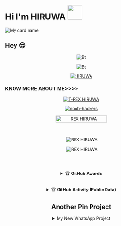 # Hi I'm HIRUWA&nbsp;<a href="Hey"><img src="https://raw.githubusercontent.com/TOXIC-DEVIL/TOXIC-DEVIL/TOXIC-DEVIL-OFFICIAL/media/Hi.gif" width="48px"></a>

![My card name](https://cardivo.vercel.app/api?name=REX%20-%20HIRUWA&description=Hi,%20Welcome%20To%20My%20Profile%20❤&image=https://telegra.ph/file/7ece7f8c7d07817265df7.jpg&s=10?v=4&backgroundColor=%23ecf0f1&pattern=leaf&colorPattern=%23eaeaea)

## Hey 😎
<p align="center"><img src="https://user-images.githubusercontent.com/49580304/110319833-47367180-7fc4-11eb-87a7-392509eca9d7.gif" alt="Bt">

<p align="center"><img src="https://user-images.githubusercontent.com/49580304/110318584-81067880-7fc2-11eb-8391-152d308e7f2b.gif" alt="Bt">

<p align="center"><a href="https://rebrand.ly/noobhacktube"><img title="HIRUWA" src="https://user-images.githubusercontent.com/49580304/117566137-7a83a280-b0d2-11eb-8153-91e45df98ca8.gif"></a>
</p>
  
### KNOW MORE ABOUT ME>>>>
<p align="center"><a href="https://github.com/Dark-Knight-Hiruwa"><img title="T-REX HIRUWA" src="https://github-readme-stats.vercel.app/api?username=Dark-Knight-Hiruwa&show_icons=true&include_all_commits=true&theme=chartreuse-dark&cache_seconds=3200"></a>
</p>


<p align="center">
<a href="https://github.com/noob-hackers"><img title="noob-hackers" src="https://github-readme-stats.vercel.app/api/top-langs/?username=Noob-hackers&layout=compact"></a>
</p>


<p align="center"> <a href="REX HIRUWA"><img width="170px" height="24" src="https://komarev.com/ghpvc/?username=Dark-Knight-Hiruwa&label=PROFILE%20VISITORS&color=green&style=flat-square" alt="REX HIRUWA" /></a> </p><br> 


<div align="center">
<p>&nbsp;<img align="center" src="https://github-readme-stats.vercel.app/api?username=Dark-Knight-Hiruwa&show_icons=true&theme=nightowl" alt="REX HIRUWA" /></p>

<p>&nbsp;<img align="center" src="https://github-readme-stats.vercel.app/api/top-langs/?username=Dark-Knight-Hiruwa&theme=algolia&layout=compact&langs_count=10&hide_border=true&show_icons=true" alt="REX HIRUWA"/></p></a><br> 

##

<details>
    <summary>&#127942 <b>GitHub Awards</b></summary><br/>

![Github Trophy](https://github-profile-trophy.vercel.app/?username=Dark-Knight-Hiruwa)

</details>

##

<details>
    <summary>&#127942 <b>GitHub Activity (Public Data)</b></summary><br/>

![Metrics](https://metrics.lecoq.io/Dark-Knight-Hiruwa?template=classic&followup=1&isocalendar=1&languages=1&isocalendar.duration=half-year&config.timezone=Asia/Colombo)

</details>

##

## Another Pin Project
<details>
  <summary>My New WhatsApp Project</summary>
   <a href="https://github.com/Dark-Knight-Hiruwa/T-REX">
    <img src="https://github-readme-stats.vercel.app/api/pin/?username=Dark-Knight-Hiruwa&repo=T-REX">
  </a>
</details>

  <!--
<details>
  <summary>My New WhatsApp Bot Project</summary>
   <a href="https://go">
    <img src="https://gzo">
  </a>
  </details>
  --!>
